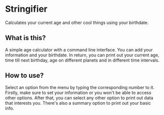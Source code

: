 # Stringifier #

Calculates your current age and other cool things using your birthdate.

## What is this? ##

A simple age calculator with a command line interface. You can add your information and your birthdate. In return, you can print out your current age, time till next birthday, age on different planets and in different time intervals.

## How to use? ##

Select an option from the menu by typing the corresponding number to it. Firstly, make sure to set your information or you won't be able to access other options. After that, you can select any other option to print out data that interests you. There's also a summary option to print out your basic info.